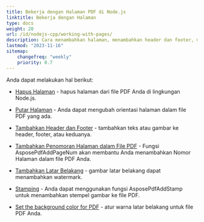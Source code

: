 ```yaml
---
title: Bekerja dengan Halaman PDF di Node.js
linktitle: Bekerja dengan Halaman
type: docs
weight: 20
url: /id/nodejs-cpp/working-with-pages/
description: Cara menambahkan halaman, menambahkan header dan footer, memutar halaman dapat Anda ketahui di bagian ini. Aspose.PDF untuk Node.js via C++ menjelaskan kepada Anda semua detail tentang topik ini.
lastmod: "2023-11-16"
sitemap:
    changefreq: "weekly"
    priority: 0.7
---
```


Anda dapat melakukan hal berikut:

- [Hapus Halaman](/pdf/id/nodejs-cpp/delete-pages/) - hapus halaman dari file PDF Anda di lingkungan Node.js.
- [Putar Halaman](/pdf/id/nodejs-cpp/rotate-pages/) - Anda dapat mengubah orientasi halaman dalam file PDF yang ada.
- [Tambahkan Header dan Footer](/pdf/id/nodejs-cpp/add-headers-and-footers-of-pdf-file/) - tambahkan teks atau gambar ke header, footer, atau keduanya.
- [Tambahkan Penomoran Halaman dalam File PDF](/pdf/id/nodejs-cpp/add-page-number/) - Fungsi AsposePdfAddPageNum akan membantu Anda menambahkan Nomor Halaman dalam file PDF Anda.

- [Tambahkan Latar Belakang](/pdf/id/nodejs-cpp/add-background/) - gambar latar belakang dapat menambahkan watermark.
- [Stamping](/pdf/id/nodejs-cpp/stamping/) - Anda dapat menggunakan fungsi AsposePdfAddStamp untuk menambahkan stempel gambar ke file PDF.
- [Set the background color for PDF](/pdf/id/nodejs-cpp/set-background-color/) - atur warna latar belakang untuk file PDF Anda.